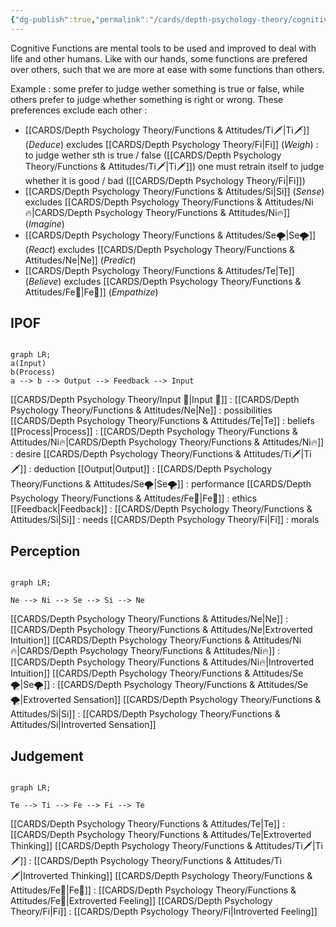 ```yaml
---
{"dg-publish":true,"permalink":"/cards/depth-psychology-theory/cognitive-functions/","created":"2022-12-27T19:17:15.571+01:00","updated":"2023-04-27T14:24:31.950+02:00"}
---
```



Cognitive Functions are mental tools to be used and improved to deal with life and other humans. 
Like with our hands, some functions are prefered over others, such that we are more at ease with some functions than others. 

Example : some prefer to judge wether something is true or false, while others prefer to judge whether something is right or wrong. 
These preferences exclude each other : 
- [[CARDS/Depth Psychology Theory/Functions & Attitudes/Ti🗡️\|Ti🗡️]] (*Deduce*) excludes [[CARDS/Depth Psychology Theory/Fi\|Fi]] (*Weigh*) : to judge wether sth is true / false ([[CARDS/Depth Psychology Theory/Functions & Attitudes/Ti🗡️\|Ti🗡️]]) one must retrain itself to judge whether it is good / bad ([[CARDS/Depth Psychology Theory/Fi\|Fi]])
- [[CARDS/Depth Psychology Theory/Functions & Attitudes/Si\|Si]] (*Sense*) excludes [[CARDS/Depth Psychology Theory/Functions & Attitudes/Ni🔥\|CARDS/Depth Psychology Theory/Functions & Attitudes/Ni🔥]] (*Imagine*) 
- [[CARDS/Depth Psychology Theory/Functions & Attitudes/Se🌪️\|Se🌪️]] (*React*) excludes [[CARDS/Depth Psychology Theory/Functions & Attitudes/Ne\|Ne]] (*Predict*)
- [[CARDS/Depth Psychology Theory/Functions & Attitudes/Te\|Te]] (*Believe*) excludes [[CARDS/Depth Psychology Theory/Functions & Attitudes/Fe💉\|Fe💉]] (*Empathize*) 

## IPOF
```mermaid

graph LR; 
a(Input)
b(Process)
a --> b --> Output --> Feedback --> Input
```

[[CARDS/Depth Psychology Theory/Input 🌊\|Input 🌊]] : 
	[[CARDS/Depth Psychology Theory/Functions & Attitudes/Ne\|Ne]] : possibilities
	[[CARDS/Depth Psychology Theory/Functions & Attitudes/Te\|Te]] : beliefs 
[[Process\|Process]] : 
	[[CARDS/Depth Psychology Theory/Functions & Attitudes/Ni🔥\|CARDS/Depth Psychology Theory/Functions & Attitudes/Ni🔥]] : desire
	[[CARDS/Depth Psychology Theory/Functions & Attitudes/Ti🗡️\|Ti🗡️]] : deduction
[[Output\|Output]] : 
	[[CARDS/Depth Psychology Theory/Functions & Attitudes/Se🌪️\|Se🌪️]] : performance
	[[CARDS/Depth Psychology Theory/Functions & Attitudes/Fe💉\|Fe💉]] : ethics
[[Feedback\|Feedback]] : 
	[[CARDS/Depth Psychology Theory/Functions & Attitudes/Si\|Si]] : needs
	[[CARDS/Depth Psychology Theory/Fi\|Fi]] : morals

## Perception
```mermaid

graph LR; 

Ne --> Ni --> Se --> Si --> Ne

```

[[CARDS/Depth Psychology Theory/Functions & Attitudes/Ne\|Ne]] : [[CARDS/Depth Psychology Theory/Functions & Attitudes/Ne\|Extroverted Intuition]]
[[CARDS/Depth Psychology Theory/Functions & Attitudes/Ni🔥\|CARDS/Depth Psychology Theory/Functions & Attitudes/Ni🔥]] : [[CARDS/Depth Psychology Theory/Functions & Attitudes/Ni🔥\|Introverted Intuition]]
[[CARDS/Depth Psychology Theory/Functions & Attitudes/Se🌪️\|Se🌪️]] : [[CARDS/Depth Psychology Theory/Functions & Attitudes/Se🌪️\|Extroverted Sensation]]
[[CARDS/Depth Psychology Theory/Functions & Attitudes/Si\|Si]] : [[CARDS/Depth Psychology Theory/Functions & Attitudes/Si\|Introverted Sensation]]

## Judgement
```mermaid

graph LR; 

Te --> Ti --> Fe --> Fi --> Te

```

[[CARDS/Depth Psychology Theory/Functions & Attitudes/Te\|Te]] : [[CARDS/Depth Psychology Theory/Functions & Attitudes/Te\|Extroverted Thinking]] 
[[CARDS/Depth Psychology Theory/Functions & Attitudes/Ti🗡️\|Ti🗡️]] : [[CARDS/Depth Psychology Theory/Functions & Attitudes/Ti🗡️\|Introverted Thinking]]
[[CARDS/Depth Psychology Theory/Functions & Attitudes/Fe💉\|Fe💉]] : [[CARDS/Depth Psychology Theory/Functions & Attitudes/Fe💉\|Extroverted Feeling]]
[[CARDS/Depth Psychology Theory/Fi\|Fi]] : [[CARDS/Depth Psychology Theory/Fi\|Introverted Feeling]]

